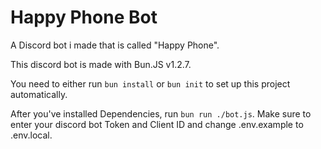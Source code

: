 # Happy Phone Bot
A Discord bot i made that is called "Happy Phone".

This discord bot is made with Bun.JS v1.2.7.

You need to either run ```bun install``` or ```bun init``` to set up this project automatically.

After you've installed Dependencies, run ```bun run ./bot.js```. Make sure to enter your discord bot Token and Client ID and change .env.example to .env.local.